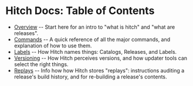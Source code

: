 Hitch Docs: Table of Contents
=============================

- [Overview](./overview.md)     -- Start here for an intro to "what is hitch" and "what are releases".
- [Commands](./commands.md)     -- A quick reference of all the major commands, and explanation of how to use them.
- [Labels](./labels.md)         -- How Hitch names things: Catalogs, Releases, and Labels.
- [Versioning](./versioning.md) -- How Hitch perceives versions, and how updater tools can select the right things.
- [Replays](./replays.md)       -- Info how how Hitch stores "replays": instructions auditing a release's build history, and for re-building a release's contents.
